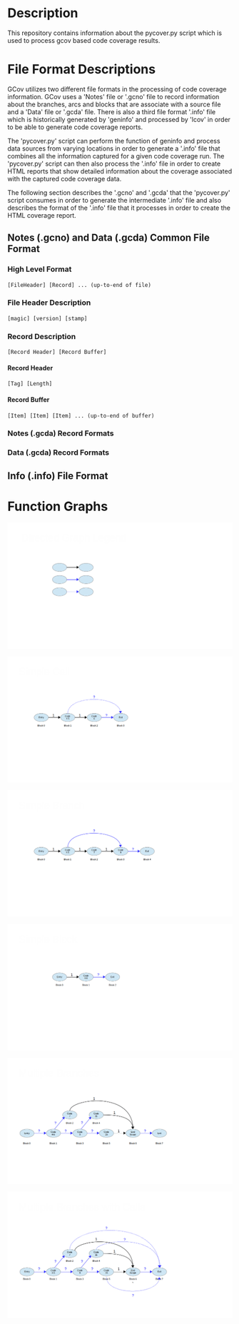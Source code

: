 # Description
This repository contains information about the pycover.py script which is used to process gcov based code coverage results.

# File Format Descriptions
GCov utilizes two different file formats in the processing of code coverage information.  GCov uses a 'Notes' file or '.gcno' file to record information about the branches, arcs and blocks that are associate with a source file and a 'Data' file or '.gcda' file.  There is also a third file format '.info' file which is historically generated by 'geninfo' and processed by 'lcov' in order to be able to generate code coverage reports.

The 'pycover.py' script can perform the function of geninfo and process data sources from varying locations in order to generate a '.info' file that combines all the information captured for a given code coverage run.  The 'pycover.py' script can then also process the '.info' file in order to create HTML reports that show detailed information about the coverage associated with the captured code coverage data.

The following section describes the '.gcno' and '.gcda' that the 'pycover.py' script consumes in order to generate the intermediate '.info' file and also describes the format of the '.info' file that it processes in order to create the HTML coverage report.

## Notes (.gcno) and Data (.gcda) Common File Format

### High Level Format
```
[FileHeader] [Record] ... (up-to-end of file)
```

### File Header Description

```
[magic] [version] [stamp]
```

### Record Description

```
[Record Header] [Record Buffer]
```

#### Record Header

```
[Tag] [Length]
```

#### Record Buffer

```
[Item] [Item] [Item] ... (up-to-end of buffer)
```

### Notes (.gcda) Record Formats

### Data (.gcda) Record Formats


## Info (.info) File Format


# Function Graphs

![Directed Graph Legend](images/directed-graph-legend.gif)

![Simple Call](images/simple-call.gif)

![Simple Branch](images/simple-branch.gif)

![Simple Block](images/simple-block.gif)

![Multiple Branches](images/multiple-branches.gif)

![Multiple Branches with Calls](images/multiple-branches-with-calls.gif)


